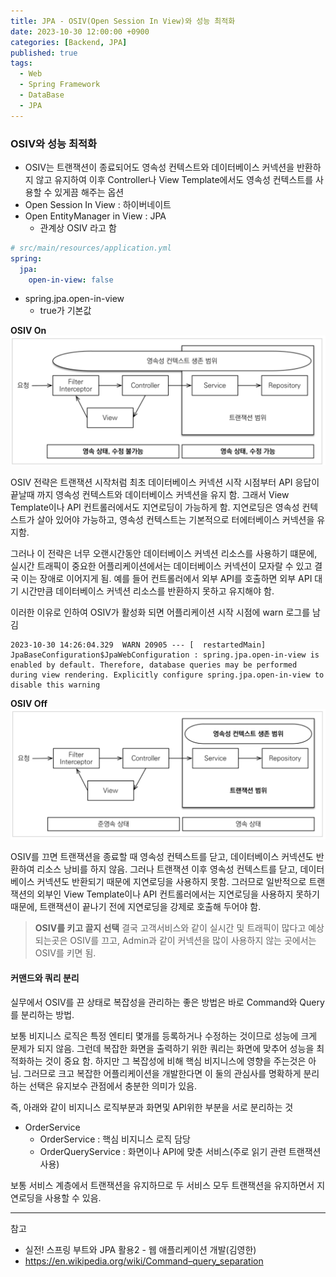 ```yaml
---
title: JPA - OSIV(Open Session In View)와 성능 최적화
date: 2023-10-30 12:00:00 +0900
categories: [Backend, JPA]
published: true
tags:
  - Web
  - Spring Framework
  - DataBase
  - JPA
---
```


### OSIV와 성능 최적화

- OSIV는 트랜잭션이 종료되어도 영속성 컨텍스트와 데이터베이스 커넥션을 반환하지 않고 유지하여
  이후 Controller나 View Template에서도 영속성 컨텍스트를 사용할 수 있게끔 해주는 옵션
- Open Session In View : 하이버네이트
- Open EntityManager in View : JPA
  - 관계상 OSIV 라고 함

```yaml
# src/main/resources/application.yml
spring:
  jpa:
    open-in-view: false
```

- spring.jpa.open-in-view
  - true가 기본값

**OSIV On**
![Alt text](/assets/posts/img/spring/spring_jpa_1/spring_jpa_14_01.png)

OSIV 전략은 트랜잭션 시작처럼 최초 데이터베이스 커넥션 시작 시점부터 API 응답이 끝날때 까지 영속성 컨텍스트와 데이터베이스 커넥션을 유지 함.
그래서 View Template이나 API 컨트롤러에서도 지연로딩이 가능하게 함.
지연로딩은 영속성 컨텍스트가 살아 있어야 가능하고, 영속성 컨텍스트는 기본적으로 터에터베이스 커넥션을 유지함.

그러나 이 전략은 너무 오랜시간동안 데이터베이스 커넥션 리소스를 사용하기 떄문에,
실시간 트래픽이 중요한 어플리케이션에서는 데이터베이스 커넥션이 모자랄 수 있고 결국 이는 장애로 이어지게 됨.
예를 들어 컨트롤러에서 외부 API를 호출하면 외부 API 대기 시간만큼 데이터베이스 커넥션 리소스를 반환하지 못하고 유지해야 함.

이러한 이유로 인하여 OSIV가 활성화 되면 어플리케이션 시작 시점에 warn 로그를 남김

```log
2023-10-30 14:26:04.329  WARN 20905 --- [  restartedMain] JpaBaseConfiguration$JpaWebConfiguration : spring.jpa.open-in-view is enabled by default. Therefore, database queries may be performed during view rendering. Explicitly configure spring.jpa.open-in-view to disable this warning
```

**OSIV Off**
![Alt text](/assets/posts/img/spring/spring_jpa_1/spring_jpa_14_02.png)

OSIV를 끄면 트랜잭션을 종료할 때 영속성 컨텍스트를 닫고, 데이터베이스 커넥션도 반환하여 리소스 낭비를 하지 않음.
그러나 트랜잭션 이후 영속성 컨텍스트를 닫고, 데이터베이스 커넥션도 반환되기 때문에 지연로딩을 사용하지 못함.
그러므로 일반적으로 트랜잭션의 외부인 View Template이나 API 컨트롤러에서는 지연로딩을 사용하지 못하기 때문에,
트랜잭션이 끝나기 전에 지연로딩을 강제로 호출해 두어야 함.

> **OSIV를 키고 끌지 선택**
> 결국 고객서비스와 같이 실시간 및 트래픽이 많다고 예상되는곳은 OSIV를 끄고,
> Admin과 같이 커넥션을 많이 사용하지 않는 곳에서는 OSIV를 키면 됨.

#### 커맨드와 쿼리 분리

실무에서 OSIV를 끈 상태로 복잡성을 관리하는 좋은 방법은 바로 Command와 Query를 분리하는 방법.

보통 비지니스 로직은 특정 엔티티 몇개를 등록하거나 수정하는 것이므로 성능에 크게 문제가 되지 않음.
그런데 복잡한 화면을 출력하기 위한 쿼리는 화면에 맞추어 성능을 최적화하는 것이 중요 함.
하지만 그 복잡성에 비해 핵심 비지니스에 영향을 주는것은 아님.
그러므로 크고 복잡한 어플리케이션을 개발한다면 이 둘의 관심사를 명확하게 분리하는 선택은 유지보수 관점에서 충분한 의미가 있음.

즉, 아래와 같이 비지니스 로직부분과 화면및 API위한 부분을 서로 분리하는 것

- OrderService
  - OrderService : 핵심 비지니스 로직 담당
  - OrderQueryService : 화면이나 API에 맞춘 서비스(주로 읽기 관련 트랜잭션 사용)

보통 서비스 계층에서 트랜잭션을 유지하므로 두 서비스 모두 트랜잭션을 유지하면서 지연로딩을 사용할 수 있음.

---

참고

- 실전! 스프링 부트와 JPA 활용2 - 웹 애플리케이션 개발(김영한)
- https://en.wikipedia.org/wiki/Command–query_separation
